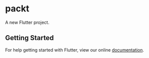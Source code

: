 # packt

A new Flutter project.

## Getting Started

For help getting started with Flutter, view our online
[documentation](https://flutter.io/).
